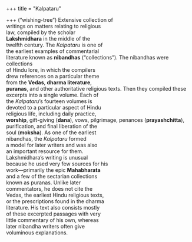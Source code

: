+++
title = "Kalpataru"

+++
(“wishing-tree”) Extensive collection of  
writings on matters relating to religious  
law, compiled by the scholar  
**Lakshmidhara** in the middle of the  
twelfth century. The *Kalpataru* is one of  
the earliest examples of commentarial  
literature known as **nibandhas** (“collections”). The nibandhas were collections  
of Hindu lore, in which the compilers  
drew references on a particular theme  
from the **Vedas**, **dharma literature**,  
**puranas**, and other authoritative religious texts. Then they compiled these  
excerpts into a single volume. Each of  
the *Kalpataru*’s fourteen volumes is  
devoted to a particular aspect of Hindu  
religious life, including daily practice,  
**worship**, gift-giving (**dana**), vows, pilgrimage, penances (**prayashchitta**),  
purification, and final liberation of the  
soul (**moksha**). As one of the earliest  
nibandhas, the *Kalpataru* formed  
a model for later writers and was also  
an important resource for them.  
Lakshmidhara’s writing is unusual  
because he used very few sources for his  
work—primarily the epic **Mahabharata**  
and a few of the sectarian collections  
known as puranas. Unlike later  
commentators, he does not cite the  
Vedas, the earliest Hindu religious texts,  
or the prescriptions found in the dharma  
literature. His text also consists mostly  
of these excerpted passages with very  
little commentary of his own, whereas  
later nibandha writers often give  
voluminous explanations.